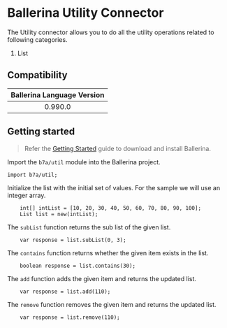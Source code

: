 # Ballerina Utility Connector

The Utility connector allows you to do all the utility operations related to following categories.
1. List

## Compatibility

| Ballerina Language Version  |
|:---------------------------:|
| 0.990.0                     |

## Getting started

> Refer the [Getting Started](https://ballerina.io/learn/getting-started/) guide to download and install Ballerina.

Import the `b7a/util` module into the Ballerina project.
```ballerina
import b7a/util;
```

Initialize the list with the initial set of values. For the sample we will use an integer array.
```ballerina
    int[] intList = [10, 20, 30, 40, 50, 60, 70, 80, 90, 100];
    List list = new(intList);
```

The `subList` function returns the sub list of the given list.
```ballerina
    var response = list.subList(0, 3);
```

The `contains` function returns whether the given item exists in the list.
```ballerina
    boolean response = list.contains(30);
```

The `add` function adds the given item and returns the updated list.
```ballerina
    var response = list.add(110);
```

The `remove` function removes the given item and returns the updated list.
```ballerina
    var response = list.remove(110);
```

